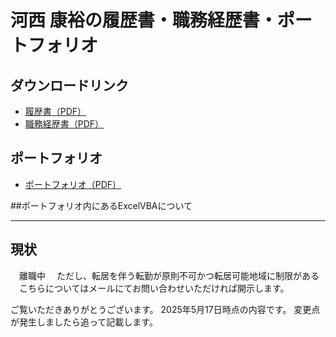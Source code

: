 # 河西 康裕の履歴書・職務経歴書・ポートフォリオ

## ダウンロードリンク

- [履歴書（PDF）](./履歴書_河西康裕.pdf)
- [職務経歴書（PDF）](./職務経歴書_河西康裕.pdf)

## ポートフォリオ

- [ポートフォリオ（PDF）](./河西康裕_ポートフォリオ.pdf)

##ポートフォリオ内にあるExcelVBAについて

---
## 現状
　離職中
　ただし、転居を伴う転勤が原則不可かつ転居可能地域に制限がある
　こちらについてはメールにてお問い合わせいただければ開示します。
 
ご覧いただきありがとうございます。
2025年5月17日時点の内容です。
変更点が発生しましたら追って記載します。
